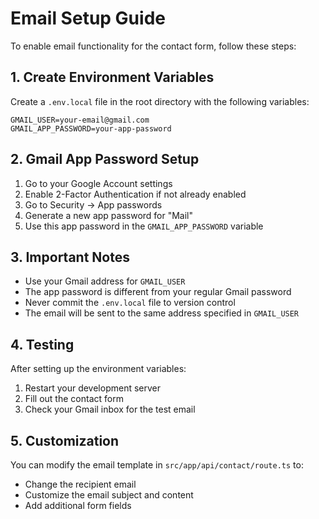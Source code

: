 # Email Setup Guide

To enable email functionality for the contact form, follow these steps:

## 1. Create Environment Variables

Create a `.env.local` file in the root directory with the following variables:

```
GMAIL_USER=your-email@gmail.com
GMAIL_APP_PASSWORD=your-app-password
```

## 2. Gmail App Password Setup

1. Go to your Google Account settings
2. Enable 2-Factor Authentication if not already enabled
3. Go to Security → App passwords
4. Generate a new app password for "Mail"
5. Use this app password in the `GMAIL_APP_PASSWORD` variable

## 3. Important Notes

- Use your Gmail address for `GMAIL_USER`
- The app password is different from your regular Gmail password
- Never commit the `.env.local` file to version control
- The email will be sent to the same address specified in `GMAIL_USER`

## 4. Testing

After setting up the environment variables:

1. Restart your development server
2. Fill out the contact form
3. Check your Gmail inbox for the test email

## 5. Customization

You can modify the email template in `src/app/api/contact/route.ts` to:

- Change the recipient email
- Customize the email subject and content
- Add additional form fields
